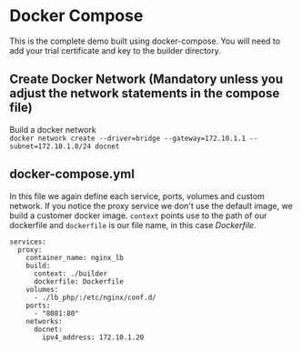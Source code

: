 # Docker Compose

This is the complete demo built using docker-compose. You will need to add your trial certificate and key to the builder directory.

## Create Docker Network (Mandatory unless you adjust the network statements in the compose file)
Build a docker network <br/>
``docker network create --driver=bridge --gateway=172.10.1.1 --subnet=172.10.1.0/24 docnet``

## docker-compose.yml

In this file we again define each service, ports, volumes and custom network. If you notice the proxy service we don't use the default image, we build a customer docker image. `context` points use to the path of our dockerfile and `dockerfile` is our file name, in this case *Dockerfile*.

```
services:
  proxy:
    container_name: nginx_lb
    build:
      context: ./builder
      dockerfile: Dockerfile
    volumes:
      - ./lb_php/:/etc/nginx/conf.d/
    ports: 
      - "8081:80"
    networks:
      docnet:
        ipv4_address: 172.10.1.20
```